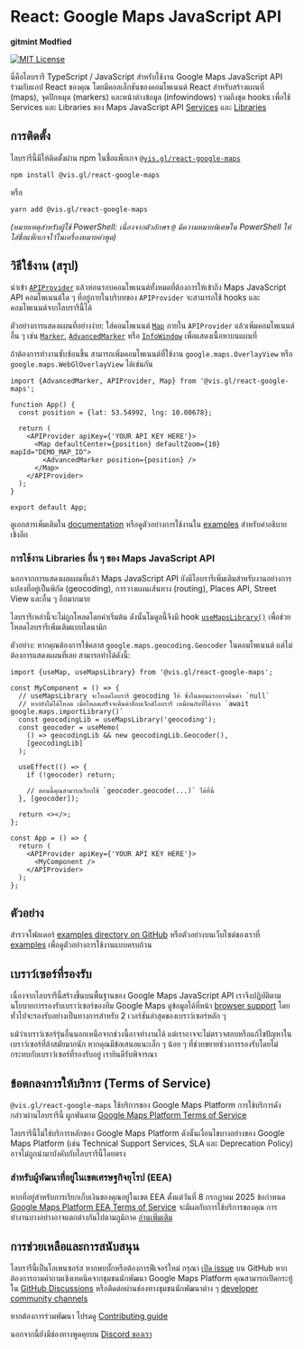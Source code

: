 
# React: Google Maps JavaScript API
**gitmint Modfied**


[![MIT License](https://img.shields.io/badge/license-MIT-green.svg)](https://github.com/visgl/react-google-maps/tree/main/LICENSE)

นี่คือไลบรารี TypeScript / JavaScript สำหรับใช้งาน Google Maps JavaScript API ร่วมกับแอป React ของคุณ
โดยมีคอลเล็กชันของคอมโพเนนต์ React สำหรับสร้างแผนที่ (maps), จุดปักหมุด (markers) และหน้าต่างข้อมูล (infowindows)
รวมถึงชุด hooks เพื่อใช้ Services และ Libraries ของ Maps JavaScript API [Services][gmp-services] และ [Libraries][gmp-libraries]

## การติดตั้ง

ไลบรารีนี้มีให้ติดตั้งผ่าน npm ในชื่อแพ็กเกจ [`@vis.gl/react-google-maps`][npm-package]

```sh
npm install @vis.gl/react-google-maps
```

หรือ

```sh
yarn add @vis.gl/react-google-maps
```

_(หมายเหตุสำหรับผู้ใช้ PowerShell: เนื่องจากตัวอักษร `@` มีความหมายพิเศษใน PowerShell ให้ใส่ชื่อแพ็กเกจไว้ในเครื่องหมายคำพูด)_

## วิธีใช้งาน (สรุป)

นำเข้า [`APIProvider`][api-provider] แล้วห่อนรอบคอมโพเนนต์ทั้งหมดที่ต้องการให้เข้าถึง Maps JavaScript API
คอมโพเนนต์ใด ๆ ที่อยู่ภายในบริบทของ `APIProvider` จะสามารถใช้ hooks และคอมโพเนนต์จากไลบรารีนี้ได้

ตัวอย่างการแสดงแผนที่อย่างง่าย: ใส่คอมโพเนนต์ [`Map`][api-map] ภายใน `APIProvider` แล้วเพิ่มคอมโพเนนต์อื่น ๆ เช่น
[`Marker`][api-marker], [`AdvancedMarker`][api-adv-marker] หรือ [`InfoWindow`][api-infowindow] เพื่อแสดงเนื้อหาบนแผนที่

ถ้าต้องการทำงานซับซ้อนขึ้น สามารถเพิ่มคอมโพเนนต์ที่ใช้งาน `google.maps.OverlayView` หรือ `google.maps.WebGlOverlayView` ได้เช่นกัน

```tsx
import {AdvancedMarker, APIProvider, Map} from '@vis.gl/react-google-maps';

function App() {
  const position = {lat: 53.54992, lng: 10.00678};

  return (
    <APIProvider apiKey={'YOUR API KEY HERE'}>
      <Map defaultCenter={position} defaultZoom={10} mapId="DEMO_MAP_ID">
        <AdvancedMarker position={position} />
      </Map>
    </APIProvider>
  );
}

export default App;
```

ดูเอกสารเพิ่มเติมใน [documentation][docs] หรือดูตัวอย่างการใช้งานใน [examples][] สำหรับคำอธิบายเชิงลึก

### การใช้งาน Libraries อื่น ๆ ของ Maps JavaScript API

นอกจากการแสดงผลแผนที่แล้ว Maps JavaScript API ยังมีไลบรารีเพิ่มเติมสำหรับงานอย่างการแปลงที่อยู่เป็นพิกัด (geocoding),
การวางแผนเส้นทาง (routing), Places API, Street View และอื่น ๆ อีกมากมาย

ไลบรารีเหล่านี้จะไม่ถูกโหลดโดยค่าเริ่มต้น ดังนั้นโมดูลนี้จึงมี hook [`useMapsLibrary()`][api-use-lib]
เพื่อช่วยโหลดไลบรารีเพิ่มเติมแบบไดนามิก

ตัวอย่าง: หากคุณต้องการใช้คลาส `google.maps.geocoding.Geocoder` ในคอมโพเนนต์ แต่ไม่ต้องการแสดงแผนที่เลย
สามารถทำได้ดังนี้:

```tsx
import {useMap, useMapsLibrary} from '@vis.gl/react-google-maps';

const MyComponent = () => {
  // useMapsLibrary จะโหลดไลบรารี geocoding ให้ ซึ่งในตอนแรกอาจคืนค่า `null`
  // หากยังไม่ได้โหลด เมื่อโหลดเสร็จจะคืนค่าอ็อบเจ็กต์ไลบรารี เหมือนกับที่ได้จาก `await google.maps.importLibrary()`
  const geocodingLib = useMapsLibrary('geocoding');
  const geocoder = useMemo(
    () => geocodingLib && new geocodingLib.Geocoder(),
    [geocodingLib]
  );

  useEffect(() => {
    if (!geocoder) return;

    // ตอนนี้คุณสามารถเรียกใช้ `geocoder.geocode(...)` ได้ที่นี่
  }, [geocoder]);

  return <></>;
};

const App = () => {
  return (
    <APIProvider apiKey={'YOUR API KEY HERE'}>
      <MyComponent />
    </APIProvider>
  );
};
```

## ตัวอย่าง

สำรวจโฟลเดอร์ [examples directory on GitHub](./examples) หรือตัวอย่างบนเว็บไซต์ของเราที่ [examples][examples] เพื่อดูตัวอย่างการใช้งานแบบครบถ้วน

## เบราว์เซอร์ที่รองรับ

เนื่องจากไลบรารีนี้สร้างขึ้นบนพื้นฐานของ Google Maps JavaScript API เราจึงปฏิบัติตามนโยบายการรองรับเบราว์เซอร์ของทีม Google Maps
ดูข้อมูลได้ที่หน้า [browser support][gmp-browsersupport]
โดยทั่วไปจะรองรับอย่างเป็นทางการสำหรับ 2 เวอร์ชันล่าสุดของเบราว์เซอร์หลัก ๆ

แม้ว่าเบราว์เซอร์รุ่นอื่นนอกเหนือจากช่วงนี้อาจทำงานได้ แต่เราอาจจะไม่ตรวจสอบหรือแก้ไขปัญหาในเบราว์เซอร์ที่ล้าสมัยมากนัก
หากคุณมีข้อเสนอแนะเล็ก ๆ น้อย ๆ ที่ช่วยขยายช่วงการรองรับโดยไม่กระทบกับเบราว์เซอร์ที่รองรับอยู่ เรายินดีรับพิจารณา

## ข้อตกลงการให้บริการ (Terms of Service)

`@vis.gl/react-google-maps` ใช้บริการของ Google Maps Platform การใช้บริการดังกล่าวผ่านไลบรารีนี้
ผูกพันตาม [Google Maps Platform Terms of Service][gmp-tos]

ไลบรารีนี้ไม่ใช่บริการหลักของ Google Maps Platform ดังนั้นเงื่อนไขบางอย่างของ Google Maps Platform (เช่น Technical Support Services, SLA และ Deprecation Policy)
อาจไม่ถูกนำมาบังคับกับไลบรารีนี้โดยตรง

### สำหรับผู้พัฒนาที่อยู่ในเขตเศรษฐกิจยุโรป (EEA)

หากที่อยู่สำหรับการเรียกเก็บเงินของคุณอยู่ในเขต EEA ตั้งแต่วันที่ 8 กรกฎาคม 2025 ข้อกำหนด [Google Maps Platform EEA Terms of Service][gmp-tos-eea]
จะมีผลกับการใช้บริการของคุณ การทำงานบางอย่างอาจแตกต่างกันไปตามภูมิภาค
[อ่านเพิ่มเติม][gmp-tos-eea-faq]

## การช่วยเหลือและการสนับสนุน

ไลบรารีนี้เป็นโอเพนซอร์ส หากพบบั๊กหรือต้องการฟีเจอร์ใหม่ กรุณา [เปิด issue][rgm-issues] บน GitHub
หากต้องการถามคำถามเชิงเทคนิคจากชุมชนนักพัฒนา Google Maps Platform คุณสามารถเปิดกระทู้ใน [GitHub Discussions][rgm-discuss]
หรือติดต่อผ่านช่องทางชุมชนนักพัฒนาต่าง ๆ [developer community channels][gmp-community]

หากต้องการร่วมพัฒนา โปรดดู [Contributing guide][rgm-contrib]

นอกจากนี้ยังมีช่องทางพูดคุยบน [Discord ของเรา][gmp-discord]

[api-provider]: https://visgl.github.io/react-google-maps/docs/api-reference/components/api-provider
[api-map]: https://visgl.github.io/react-google-maps/docs/api-reference/components/map
[api-marker]: https://visgl.github.io/react-google-maps/docs/api-reference/components/marker
[api-adv-marker]: https://visgl.github.io/react-google-maps/docs/api-reference/components/advanced-marker
[api-infowindow]: https://visgl.github.io/react-google-maps/docs/api-reference/components/info-window
[api-use-lib]: https://visgl.github.io/react-google-maps/docs/api-reference/hooks/use-maps-library
[docs]: https://visgl.github.io/react-google-maps/docs/
[examples]: https://visgl.github.io/react-google-maps/examples
[gmp-services]: https://developers.google.com/maps/documentation/javascript#services
[gmp-libraries]: https://developers.google.com/maps/documentation/javascript/libraries
[npm-package]: https://www.npmjs.com/package/@vis.gl/react-google-maps
[gmp-tos]: https://cloud.google.com/maps-platform/terms
[gmp-tos-eea]: https://cloud.google.com/terms/maps-platform/eea
[gmp-tos-eea-faq]: https://developers.google.com/maps/comms/eea/faq
[gmp-tssg]: https://cloud.google.com/maps-platform/terms/tssg
[gmp-sla]: https://cloud.google.com/maps-platform/terms/sla
[gmp-dp]: https://cloud.google.com/maps-platform/terms/other/deprecation-policy
[rgm-issues]: https://github.com/visgl/react-google-maps/issues
[rgm-discuss]: https://github.com/visgl/react-google-maps/discussions
[rgm-contrib]: https://visgl.github.io/react-google-maps/docs/contributing
[gmp-community]: https://developers.google.com/maps/developer-community
[gmp-discord]: https://discord.gg/f4hvx8Rp2q
[gmp-browsersupport]: https://developers.google.com/maps/documentation/javascript/browsersupport
